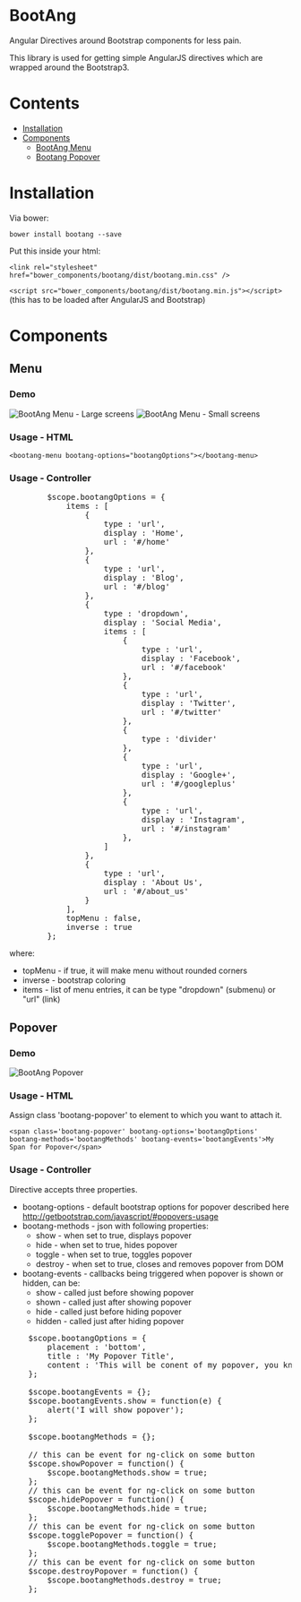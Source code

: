 BootAng
=======

Angular Directives  around Bootstrap components for less pain.

This library is used for getting simple AngularJS directives which are wrapped around the Bootstrap3.

# Contents

* [Installation](#installation)
* [Components](https://github.com/slavede/BootAng#components)
	* [BootAng Menu](https://github.com/slavede/BootAng#menu)
	* [Bootang Popover](https://github.com/slavede/BootAng#popover)

# Installation

Via bower:

`bower install bootang --save`

Put this inside your html:

`<link rel="stylesheet" href="bower_components/bootang/dist/bootang.min.css" />`

`<script src="bower_components/bootang/dist/bootang.min.js"></script>` (this has to be loaded after AngularJS and Bootstrap)



# Components

## Menu

### Demo

![BootAng Menu - Large screens](http://s29.postimg.org/wc22yuel3/bootang_menu.png)
![BootAng Menu - Small screens](http://s30.postimg.org/r7fumyh35/bootang_menu_small.png)

### Usage - HTML

`<bootang-menu bootang-options="bootangOptions"></bootang-menu>`

### Usage - Controller
<pre>
		$scope.bootangOptions = {
			items : [
				{
					type : 'url',
					display : 'Home',
					url : '#/home'
				},
				{
					type : 'url',
					display : 'Blog',
					url : '#/blog'
				},
				{
					type : 'dropdown',
					display : 'Social Media',
					items : [
						{
							type : 'url',
							display : 'Facebook',
							url : '#/facebook'
						},
						{
							type : 'url',
							display : 'Twitter',
							url : '#/twitter'
						},
						{
							type : 'divider'
						},
						{
							type : 'url',
							display : 'Google+',
							url : '#/googleplus'
						},
						{
							type : 'url',
							display : 'Instagram',
							url : '#/instagram'
						},
					]
				},
				{
					type : 'url',
					display : 'About Us',
					url : '#/about_us'
				}
			],
			topMenu : false,
			inverse : true
		};
</pre>

where:
* topMenu - if true, it will make menu without rounded corners
* inverse - bootstrap coloring
* items - list of menu entries, it can be type "dropdown" (submenu) or "url" (link)
 

## Popover

### Demo

![BootAng Popover](http://s7.postimg.org/97c2zisyz/popover_title.png)

### Usage - HTML

Assign class 'bootang-popover' to element to which you want to attach it.

`<span class='bootang-popover' bootang-options='bootangOptions' bootang-methods='bootangMethods' bootang-events='bootangEvents'>My Span for Popover</span>`

### Usage - Controller

Directive accepts three properties.

* bootang-options - default bootstrap options for popover described here http://getbootstrap.com/javascript/#popovers-usage
* bootang-methods - json with following properties:
	* show - when set to true, displays popover
	* hide - when set to true, hides popover
	* toggle - when set to true, toggles popover
	* destroy - when set to true, closes and removes popover from DOM
* bootang-events - callbacks being triggered when popover is shown or hidden, can be:
	* show - called just before showing popover
	* shown - called just after showing popover
	* hide - called just before hiding popover
	* hidden - called just after hiding popover

<pre>
	$scope.bootangOptions = {
		placement : 'bottom',
		title : 'My Popover Title',
		content : 'This will be conent of my popover, you know?'
	};
	
	$scope.bootangEvents = {};
	$scope.bootangEvents.show = function(e) {
		alert('I will show popover');
	};
	
	$scope.bootangMethods = {};
	
	// this can be event for ng-click on some button
	$scope.showPopover = function() {
		$scope.bootangMethods.show = true;
	};
	// this can be event for ng-click on some button
	$scope.hidePopover = function() {
		$scope.bootangMethods.hide = true;
	};
	// this can be event for ng-click on some button
	$scope.togglePopover = function() {
		$scope.bootangMethods.toggle = true;
	};
	// this can be event for ng-click on some button
	$scope.destroyPopover = function() {
		$scope.bootangMethods.destroy = true;
	};
</pre>
